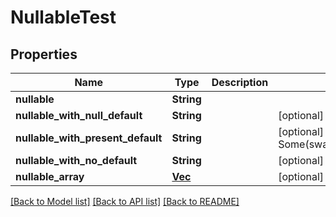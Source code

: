 # NullableTest

## Properties
Name | Type | Description | Notes
------------ | ------------- | ------------- | -------------
**nullable** | **String** |  | 
**nullable_with_null_default** | **String** |  | [optional] [default to None]
**nullable_with_present_default** | **String** |  | [optional] [default to Some(swagger::Nullable::Present("default".to_string()))]
**nullable_with_no_default** | **String** |  | [optional] [default to None]
**nullable_array** | [**Vec<String>**](.md) |  | [optional] [default to None]

[[Back to Model list]](../README.md#documentation-for-models) [[Back to API list]](../README.md#documentation-for-api-endpoints) [[Back to README]](../README.md)


